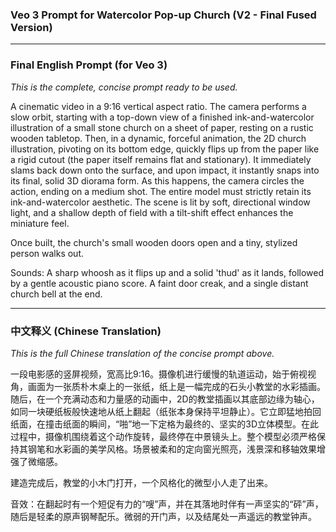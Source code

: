 ### Veo 3 Prompt for Watercolor Pop-up Church (V2 - Final Fused Version)

---

### Final English Prompt (for Veo 3)
*This is the complete, concise prompt ready to be used.*

A cinematic video in a 9:16 vertical aspect ratio. The camera performs a slow orbit, starting with a top-down view of a finished ink-and-watercolor illustration of a small stone church on a sheet of paper, resting on a rustic wooden tabletop. Then, in a dynamic, forceful animation, the 2D church illustration, pivoting on its bottom edge, quickly flips up from the paper like a rigid cutout (the paper itself remains flat and stationary). It immediately slams back down onto the surface, and upon impact, it instantly snaps into its final, solid 3D diorama form. As this happens, the camera circles the action, ending on a medium shot. The entire model must strictly retain its ink-and-watercolor aesthetic. The scene is lit by soft, directional window light, and a shallow depth of field with a tilt-shift effect enhances the miniature feel.

Once built, the church's small wooden doors open and a tiny, stylized person walks out.

Sounds: A sharp whoosh as it flips up and a solid 'thud' as it lands, followed by a gentle acoustic piano score. A faint door creak, and a single distant church bell at the end.

---

### 中文释义 (Chinese Translation)
*This is the full Chinese translation of the concise prompt above.*

一段电影感的竖屏视频，宽高比9:16。摄像机进行缓慢的轨道运动，始于俯视视角，画面为一张质朴木桌上的一张纸，纸上是一幅完成的石头小教堂的水彩插画。随后，在一个充满动态和力量感的动画中，2D的教堂插画以其底部边缘为轴心，如同一块硬纸板般快速地从纸上翻起（纸张本身保持平坦静止）。它立即猛地拍回纸面，在撞击纸面的瞬间，“啪”地一下定格为最终的、坚实的3D立体模型。在此过程中，摄像机围绕着这个动作旋转，最终停在中景镜头上。整个模型必须严格保持其钢笔和水彩画的美学风格。场景被柔和的定向窗光照亮，浅景深和移轴效果增强了微缩感。

建造完成后，教堂的小木门打开，一个风格化的微型小人走了出来。

音效：在翻起时有一个短促有力的“嗖”声，并在其落地时伴有一声坚实的“砰”声，随后是轻柔的原声钢琴配乐。微弱的开门声，以及结尾处一声遥远的教堂钟声。
